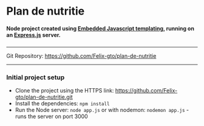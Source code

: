# Plan de nutritie

#### Node project created using [Embedded Javascript templating](https://ejs.co/), running on an [Express.js](https://expressjs.com/) server.  
###

---

Git Repository: <https://github.com/Felix-gto/plan-de-nutritie>

---

### Initial project setup  
- Clone the project using the HTTPS link: https://github.com/Felix-gto/plan-de-nutritie.git
- Install the dependencies: `npm install`
- Run the Node server: `node app.js` or with nodemon: `nodemon app.js` - runs the server on port 3000
